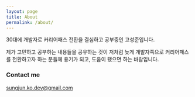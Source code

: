 ```yaml
---
layout: page
title: About
permalink: /about/
---
```


30대에 개발자로 커리어패스 전환을 결심하고 공부중인 고성준입니다.

제가 고민하고 공부하는 내용들을 공유하는 것이 저처럼 늦게 개발자쪽으로 커리어패스를 전환하고자 하는 분들께 용기가 되고, 도움이 됐으면 하는 바람입니다.

### Contact me

[sungjun.ko.dev@gmail.com](mailto:sungjun.ko.dev@gmail.com)